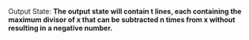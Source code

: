 Output State: **The output state will contain t lines, each containing the maximum divisor of x that can be subtracted n times from x without resulting in a negative number.**